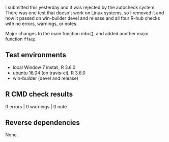 I submitted this yesterday and it was rejected by the autocheck system.
There was one test that doesn't work on Linux systems, so I removed it
and now it passed on win-builder devel and release and all four
R-hub checks with no errors, warnings, or notes.

Major changes to the main function mbc(), and added another major function
`ffexp`.

## Test environments
* local Window 7 install, R 3.6.0
* ubuntu 16.04 (on travis-ci), R 3.6.0
* win-builder (devel and release)

## R CMD check results

0 errors | 0 warnings | 0 note


## Reverse dependencies

None.
